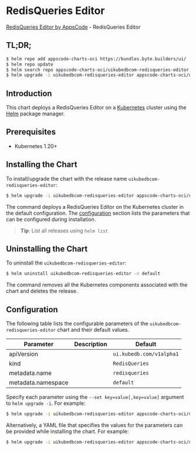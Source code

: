 # RedisQueries Editor

[RedisQueries Editor by AppsCode](https://appscode.com) - RedisQueries Editor

## TL;DR;

```bash
$ helm repo add appscode-charts-oci https://bundles.byte.builders/ui/
$ helm repo update
$ helm search repo appscode-charts-oci/uikubedbcom-redisqueries-editor --version=v0.8.0
$ helm upgrade -i uikubedbcom-redisqueries-editor appscode-charts-oci/uikubedbcom-redisqueries-editor -n default --create-namespace --version=v0.8.0
```

## Introduction

This chart deploys a RedisQueries Editor on a [Kubernetes](http://kubernetes.io) cluster using the [Helm](https://helm.sh) package manager.

## Prerequisites

- Kubernetes 1.20+

## Installing the Chart

To install/upgrade the chart with the release name `uikubedbcom-redisqueries-editor`:

```bash
$ helm upgrade -i uikubedbcom-redisqueries-editor appscode-charts-oci/uikubedbcom-redisqueries-editor -n default --create-namespace --version=v0.8.0
```

The command deploys a RedisQueries Editor on the Kubernetes cluster in the default configuration. The [configuration](#configuration) section lists the parameters that can be configured during installation.

> **Tip**: List all releases using `helm list`

## Uninstalling the Chart

To uninstall the `uikubedbcom-redisqueries-editor`:

```bash
$ helm uninstall uikubedbcom-redisqueries-editor -n default
```

The command removes all the Kubernetes components associated with the chart and deletes the release.

## Configuration

The following table lists the configurable parameters of the `uikubedbcom-redisqueries-editor` chart and their default values.

|     Parameter      | Description |               Default               |
|--------------------|-------------|-------------------------------------|
| apiVersion         |             | <code>ui.kubedb.com/v1alpha1</code> |
| kind               |             | <code>RedisQueries</code>           |
| metadata.name      |             | <code>redisqueries</code>           |
| metadata.namespace |             | <code>default</code>                |


Specify each parameter using the `--set key=value[,key=value]` argument to `helm upgrade -i`. For example:

```bash
$ helm upgrade -i uikubedbcom-redisqueries-editor appscode-charts-oci/uikubedbcom-redisqueries-editor -n default --create-namespace --version=v0.8.0 --set apiVersion=ui.kubedb.com/v1alpha1
```

Alternatively, a YAML file that specifies the values for the parameters can be provided while
installing the chart. For example:

```bash
$ helm upgrade -i uikubedbcom-redisqueries-editor appscode-charts-oci/uikubedbcom-redisqueries-editor -n default --create-namespace --version=v0.8.0 --values values.yaml
```
